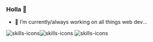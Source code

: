 ### Holla 👋


- 🔭 I’m currently/always working on all things web dev...


 <img src="https://skillicons.dev/icons?i=html" alt="skills-icons"/><img src="https://skillicons.dev/icons?i=html" alt="skills-icons"/>
 <img src="https://skillicons.dev/icons?i=html" alt="skills-icons"/>
<!--
**DavidIrvine-TW/davidirvine-tw** is a ✨ _special_ ✨ repository because its `README.md` (this file) appears on your GitHub profile.

Here are some ideas to get you started:


- 🌱 I’m currently learning ...
- 👯 I’m looking to collaborate on ...
- 🤔 I’m looking for help with ...
- 💬 Ask me about ...
- 📫 How to reach me: ...
- 😄 Pronouns: ...
- ⚡ Fun fact: ...
-->
